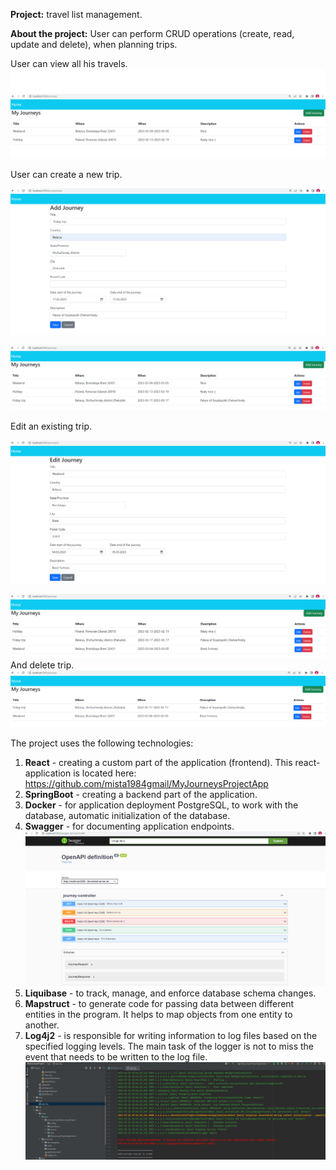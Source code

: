 **Project:** travel list management.

**About the project:** User can perform CRUD operations (create, read, update and delete), when planning trips.

User can view all his travels.
![img.png](img/img1.png)

User can create a new trip.

![img.png](img/img2.png)

![img.png](img/img3.png)

Edit an existing trip.

![img.png](img/img4.png)

![img.png](img/img5.png)
And delete trip.
![img.png](img/img6.png)

The project uses the following technologies:
1. **React** - creating a custom part of the application (frontend). This react-application is located here: https://github.com/mista1984gmail/MyJourneysProjectApp
2. **SpringBoot** - creating a backend part of the application.
3. **Docker** -  for application deployment PostgreSQL, to work with the database, automatic initialization of the database.
4. **Swagger** - for documenting application endpoints.
![img.png](img/img7.png)
5. **Liquibase** - to track, manage, and enforce database schema changes.
6. **Mapstruct** - to generate code for passing data between different entities in the program. It helps to map objects from one entity to another.
7. **Log4j2** - is responsible for writing information to log files based on the specified logging levels. The main task of the logger is not to miss the event that needs to be written to the log file.
![img.png](img/img8.png)